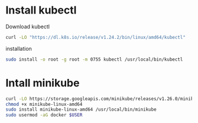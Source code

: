 # Install kubectl

Download kubectl

```sh
curl -LO "https://dl.k8s.io/release/v1.24.2/bin/linux/amd64/kubectl"
```

installation

```sh
sudo install -o root -g root -m 0755 kubectl /usr/local/bin/kubectl
```

# Intall minikube

```sh
curl -LO https://storage.googleapis.com/minikube/releases/v1.26.0/minikube-linux-amd64
chmod +x minikube-linux-amd64
sudo install minikube-linux-amd64 /usr/local/bin/minikube
sudo usermod -aG docker $USER
```

